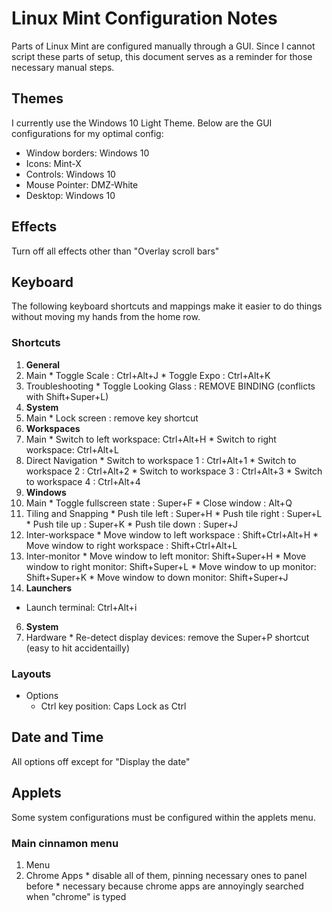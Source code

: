 # Linux Mint Configuration Notes

Parts of Linux Mint are configured manually through a GUI.
Since I cannot script these parts of setup, this document serves
as a reminder for those necessary manual steps.

## Themes

I currently use the Windows 10 Light Theme.
Below are the GUI configurations for my optimal config:

* Window borders: Windows 10
* Icons: Mint-X
* Controls: Windows 10
* Mouse Pointer: DMZ-White
* Desktop: Windows 10

## Effects

Turn off all effects other than "Overlay scroll bars"

## Keyboard

The following keyboard shortcuts and mappings make it easier
to do things without moving my hands from the home row.

### Shortcuts

1. **General**
  1. Main
    * Toggle Scale : Ctrl+Alt+J
    * Toggle Expo : Ctrl+Alt+K
  2. Troubleshooting
    * Toggle Looking Glass : REMOVE BINDING (conflicts with Shift+Super+L)
2. **System**
  1. Main
    * Lock screen : remove key shortcut
3. **Workspaces**
  1. Main
    * Switch to left workspace: Ctrl+Alt+H
    * Switch to right workspace: Ctrl+Alt+L
  2. Direct Navigation
    * Switch to workspace 1 : Ctrl+Alt+1
    * Switch to workspace 2 : Ctrl+Alt+2
    * Switch to workspace 3 : Ctrl+Alt+3
    * Switch to workspace 4 : Ctrl+Alt+4
4. **Windows**
  1. Main
    * Toggle fullscreen state : Super+F
    * Close window : Alt+Q
  2. Tiling and Snapping
    * Push tile left : Super+H
    * Push tile right : Super+L
    * Push tile up : Super+K
    * Push tile down : Super+J
  3. Inter-workspace
    * Move window to left workspace : Shift+Ctrl+Alt+H
    * Move window to right workspace : Shift+Ctrl+Alt+L
  4. Inter-monitor
    * Move window to left monitor: Shift+Super+H
    * Move window to right monitor: Shift+Super+L
    * Move window to up monitor: Shift+Super+K
    * Move window to down monitor: Shift+Super+J
5. **Launchers**
  * Launch terminal: Ctrl+Alt+i
6. **System**
  1. Hardware
    * Re-detect display devices: remove the Super+P shortcut (easy to hit accidentailly)

### Layouts

* Options
  * Ctrl key position: Caps Lock as Ctrl

## Date and Time

All options off except for "Display the date"

## Applets

Some system configurations must be configured within the applets menu.

### Main cinnamon menu

1. Menu
  1. Chrome Apps
    * disable all of them, pinning necessary ones to panel before
    * necessary because chrome apps are annoyingly searched when "chrome" is typed
